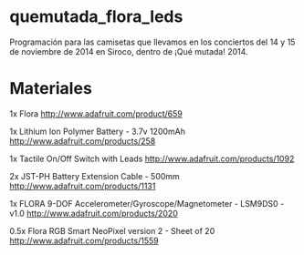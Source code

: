 quemutada_flora_leds
====================

Programación para las camisetas que llevamos en los conciertos del 14 y 15 de noviembre de 2014 en Siroco, dentro de ¡Qué mutada! 2014.

Materiales
==========
1x Flora http://www.adafruit.com/product/659

1x Lithium Ion Polymer Battery - 3.7v 1200mAh http://www.adafruit.com/products/258

1x Tactile On/Off Switch with Leads http://www.adafruit.com/products/1092

2x JST-PH Battery Extension Cable - 500mm http://www.adafruit.com/products/1131

1x FLORA 9-DOF Accelerometer/Gyroscope/Magnetometer - LSM9DS0 - v1.0 http://www.adafruit.com/products/2020

0.5x Flora RGB Smart NeoPixel version 2 - Sheet of 20 http://www.adafruit.com/products/1559

